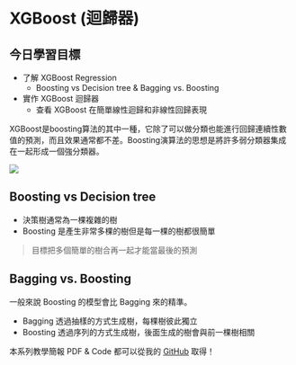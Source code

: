 # XGBoost (迴歸器)


## 今日學習目標
- 了解 XGBoost Regression
    - Boosting vs Decision tree & Bagging vs. Boosting
- 實作 XGBoost 迴歸器
    - 查看 XGBoost 在簡單線性迴歸和非線性回歸表現


XGBoost是boosting算法的其中一種，它除了可以做分類也能進行回歸連續性數值的預測，而且效果通常都不差。Boosting演算法的思想是將許多弱分類器集成在一起形成一個強分類器。

![](https://i.imgur.com/vkQPGKl.png)

## Boosting vs Decision tree
- 決策樹通常為一棵複雜的樹
- Boosting 是產生非常多棵的樹但是每一棵的樹都很簡單

> 目標把多個簡單的樹合再一起才能當最後的預測

## Bagging vs. Boosting
一般來說 Boosting 的模型會比 Bagging 來的精準。

- Bagging 透過抽樣的方式生成樹，每棵樹彼此獨立
- Boosting 透過序列的方式生成樹，後面生成的樹會與前一棵樹相關

本系列教學簡報 PDF & Code 都可以從我的 [GitHub](https://github.com/andy6804tw/2020-12th-ironman) 取得！